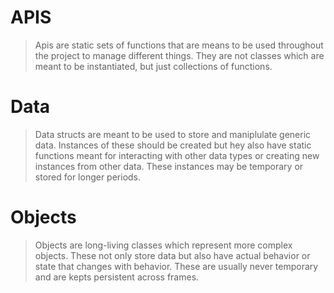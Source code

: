 # APIS

> Apis are static sets of functions that are means to be used throughout the project to manage different things. They are not classes which are meant to be instantiated, but just collections of functions.

# Data

> Data structs are meant to be used to store and maniplulate generic data. Instances of these should be created but hey also have static functions meant for interacting with other data types or creating new instances from other data. These instances may be temporary or stored for longer periods.

# Objects

> Objects are long-living classes which represent more complex objects. These not only store data but also have actual behavior or state that changes with behavior. These are usually never temporary and are kepts persistent across frames.
